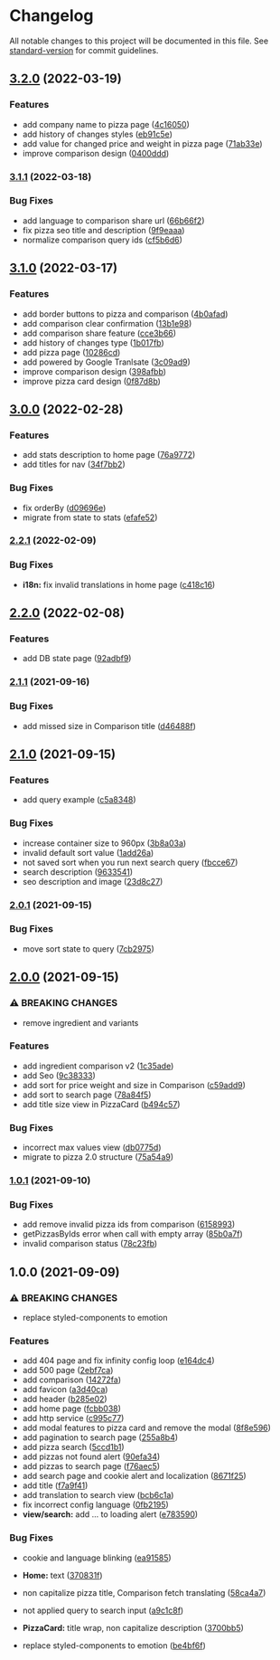 # Changelog

All notable changes to this project will be documented in this file. See [standard-version](https://github.com/conventional-changelog/standard-version) for commit guidelines.

## [3.2.0](https://github.com/allohamora/chepi-front/compare/v3.1.1...v3.2.0) (2022-03-19)

### Features

- add company name to pizza page ([4c16050](https://github.com/allohamora/chepi-front/commits/4c16050058c8a3535effe094ffdde85320fb36a1))
- add history of changes styles ([eb91c5e](https://github.com/allohamora/chepi-front/commits/eb91c5ee72eaff61d281ab498ce73aba6b9f57fe))
- add value for changed price and weight in pizza page ([71ab33e](https://github.com/allohamora/chepi-front/commits/71ab33e91aea4dcbb2fc936865d97ce3052e71e7))
- improve comparison design ([0400ddd](https://github.com/allohamora/chepi-front/commits/0400ddd15024325dd8a4d280e8ee5742dfb4476b))

### [3.1.1](https://github.com/allohamora/chepi-front/compare/v3.1.0...v3.1.1) (2022-03-18)

### Bug Fixes

- add language to comparison share url ([66b66f2](https://github.com/allohamora/chepi-front/commits/66b66f214a169e9092ab9f60ff576b87f39db200))
- fix pizza seo title and description ([9f9eaaa](https://github.com/allohamora/chepi-front/commits/9f9eaaa12395fa953be6f75dd3d2b7f1e80eb28a))
- normalize comparison query ids ([cf5b6d6](https://github.com/allohamora/chepi-front/commits/cf5b6d669be53fb500d8390904b9842a0df72b20))

## [3.1.0](https://github.com/allohamora/chepi-front/compare/v3.0.0...v3.1.0) (2022-03-17)

### Features

- add border buttons to pizza and comparison ([4b0afad](https://github.com/allohamora/chepi-front/commits/4b0afada18ed928dac4da0a887313718d0c65c12))
- add comparison clear confirmation ([13b1e98](https://github.com/allohamora/chepi-front/commits/13b1e98274eca8a94fffd1b67e260e2bd0615a34))
- add comparison share feature ([cce3b66](https://github.com/allohamora/chepi-front/commits/cce3b66c53bd10751542c2f5275e3a3920d52219))
- add history of changes type ([1b017fb](https://github.com/allohamora/chepi-front/commits/1b017fbbec92c85909c5263f562c3f1d6c1f9004))
- add pizza page ([10286cd](https://github.com/allohamora/chepi-front/commits/10286cd5d37948b2f34fe150433188dad0137748))
- add powered by Google Tranlsate ([3c09ad9](https://github.com/allohamora/chepi-front/commits/3c09ad9c0bdd7fd2207459d44eb216abae85ddef))
- improve comparison design ([398afbb](https://github.com/allohamora/chepi-front/commits/398afbbe3f7502e7f47028eebb200f642b38eafa))
- improve pizza card design ([0f87d8b](https://github.com/allohamora/chepi-front/commits/0f87d8b03f705e5c1a25b0d35fa31b479e657305))

## [3.0.0](https://github.com/allohamora/chepi-front/compare/v2.2.1...v3.0.0) (2022-02-28)

### Features

- add stats description to home page ([76a9772](https://github.com/allohamora/chepi-front/commits/76a9772d1da8ff7b57f801c7debb52019d020387))
- add titles for nav ([34f7bb2](https://github.com/allohamora/chepi-front/commits/34f7bb251c81ee8f225dafa66d65ea712a5cceeb))

### Bug Fixes

- fix orderBy ([d09696e](https://github.com/allohamora/chepi-front/commits/d09696e0c692a911564a264d5a41ef5c9581b16f))
- migrate from state to stats ([efafe52](https://github.com/allohamora/chepi-front/commits/efafe52bde1f60f98a428de79bfbcbd5028078b2))

### [2.2.1](https://github.com/allohamora/chepi-front/compare/v2.2.0...v2.2.1) (2022-02-09)

### Bug Fixes

- **i18n:** fix invalid translations in home page ([c418c16](https://github.com/allohamora/chepi-front/commits/c418c16e2de3d3008bd0e97c59e8d90f19ea568c))

## [2.2.0](https://github.com/allohamora/chepi-front/compare/v2.1.1...v2.2.0) (2022-02-08)

### Features

- add DB state page ([92adbf9](https://github.com/allohamora/chepi-front/commits/92adbf96765ccb7e4740c6c0b91b951bc1290781))

### [2.1.1](https://github.com/allohamora/chepi-front/compare/v2.1.0...v2.1.1) (2021-09-16)

### Bug Fixes

- add missed size in Comparison title ([d46488f](https://github.com/allohamora/chepi-front/commits/d46488f20b37f8add2c4d0907d025b0b69b6fb72))

## [2.1.0](https://github.com/allohamora/chepi-front/compare/v2.0.1...v2.1.0) (2021-09-15)

### Features

- add query example ([c5a8348](https://github.com/allohamora/chepi-front/commits/c5a834810852a0ae5f85602b5063f24fbaa34b12))

### Bug Fixes

- increase container size to 960px ([3b8a03a](https://github.com/allohamora/chepi-front/commits/3b8a03a161bc118b70153c7cd2898042d4c253a0))
- invalid default sort value ([1add26a](https://github.com/allohamora/chepi-front/commits/1add26ae1e72aee6f343303fc4afcfbdab7ac095))
- not saved sort when you run next search query ([fbcce67](https://github.com/allohamora/chepi-front/commits/fbcce67a086eb6a9ec3c3c033ac40bc1ddde2d80))
- search description ([9633541](https://github.com/allohamora/chepi-front/commits/963354177df6fa8d808e0ff0fed7be29b9bdf078))
- seo description and image ([23d8c27](https://github.com/allohamora/chepi-front/commits/23d8c27fa3c6838fd0e16348b271a32a365a22da))

### [2.0.1](https://github.com/allohamora/chepi-front/compare/v2.0.0...v2.0.1) (2021-09-15)

### Bug Fixes

- move sort state to query ([7cb2975](https://github.com/allohamora/chepi-front/commits/7cb2975ccbdca21465c1cf7ccee7b8f27d5f2fca))

## [2.0.0](https://github.com/allohamora/chepi-front/compare/v1.0.1...v2.0.0) (2021-09-15)

### ⚠ BREAKING CHANGES

- remove ingredient and variants

### Features

- add ingredient comparison v2 ([1c35ade](https://github.com/allohamora/chepi-front/commits/1c35ade0ab4add138d80796264b5843bfeb74851))
- add Seo ([9c38333](https://github.com/allohamora/chepi-front/commits/9c383331a01416e1310bb16a983d804c47e4a1e7))
- add sort for price weight and size in Comparison ([c59add9](https://github.com/allohamora/chepi-front/commits/c59add916c67f043948522ad5e20f4122a9f8856))
- add sort to search page ([78a84f5](https://github.com/allohamora/chepi-front/commits/78a84f5f55c855c52820282cb7163a14e7c8306a))
- add title size view in PizzaCard ([b494c57](https://github.com/allohamora/chepi-front/commits/b494c57318194589c8c30e26348a80660d90e7a2))

### Bug Fixes

- incorrect max values view ([db0775d](https://github.com/allohamora/chepi-front/commits/db0775dabb4efbb5493cdc51148b04f34d5f791f))
- migrate to pizza 2.0 structure ([75a54a9](https://github.com/allohamora/chepi-front/commits/75a54a9df8b18f595cc3aa85a691e38cc765dfba))

### [1.0.1](https://github.com/allohamora/chepi-front/compare/v1.0.0...v1.0.1) (2021-09-10)

### Bug Fixes

- add remove invalid pizza ids from comparison ([6158993](https://github.com/allohamora/chepi-front/commits/615899372d4e75ad281fe80fa992370e52f94aa1))
- getPizzasByIds error when call with empty array ([85b0a7f](https://github.com/allohamora/chepi-front/commits/85b0a7f91b75e364d06cff092bf30c2d6aa09c39))
- invalid comparison status ([78c23fb](https://github.com/allohamora/chepi-front/commits/78c23fbf03e89d3cb5919367a2e57f314d3516f7))

## 1.0.0 (2021-09-09)

### ⚠ BREAKING CHANGES

- replace styled-components to emotion

### Features

- add 404 page and fix infinity config loop ([e164dc4](https://github.com/allohamora/chepi-front/commits/e164dc4cb99fff27b2b8b14f50077f52bcd551a9))
- add 500 page ([2ebf7ca](https://github.com/allohamora/chepi-front/commits/2ebf7cac5cde9f4d2fa53b5f4ab25d72b1c6b3e5))
- add comparison ([14272fa](https://github.com/allohamora/chepi-front/commits/14272facf195cf1ed7433d3eadc573cce70c776c))
- add favicon ([a3d40ca](https://github.com/allohamora/chepi-front/commits/a3d40cad3297a6180d287d931debcc6fde5dbc3b))
- add header ([b285e02](https://github.com/allohamora/chepi-front/commits/b285e02ff98b83eab71ce756ac60816298294c6e))
- add home page ([fcbb038](https://github.com/allohamora/chepi-front/commits/fcbb038600eb59e245d7b67506e1f72f4611f5e0))
- add http service ([c995c77](https://github.com/allohamora/chepi-front/commits/c995c77d43a1754354d3fda8651d9c1e3dd32539))
- add modal features to pizza card and remove the modal ([8f8e596](https://github.com/allohamora/chepi-front/commits/8f8e596a904d573c9269996f6b47b1629dac25f1))
- add pagination to search page ([255a8b4](https://github.com/allohamora/chepi-front/commits/255a8b41acbc9dcd7229918f7ee564ca07c5aaa9))
- add pizza search ([5ccd1b1](https://github.com/allohamora/chepi-front/commits/5ccd1b122528b22a815e1ff3f63e6de49b477708))
- add pizzas not found alert ([90efa34](https://github.com/allohamora/chepi-front/commits/90efa347e690a8eca35245e2c4a345c4ca3b60a2))
- add pizzas to search page ([f76aec5](https://github.com/allohamora/chepi-front/commits/f76aec556987ff28978456d92371e3b344151cd3))
- add search page and cookie alert and localization ([8671f25](https://github.com/allohamora/chepi-front/commits/8671f2559b3bd8e1e8a4df333eec77e57caf0557))
- add title ([f7a9f41](https://github.com/allohamora/chepi-front/commits/f7a9f41e2d5c37c0686ce4170b12ceaaa9095778))
- add translation to search view ([bcb6c1a](https://github.com/allohamora/chepi-front/commits/bcb6c1a4dfe4049fcc4b43888fe61915c251acac))
- fix incorrect config language ([0fb2195](https://github.com/allohamora/chepi-front/commits/0fb219567a4eb00ad92e768cef931967a4869438))
- **view/search:** add ... to loading alert ([e783590](https://github.com/allohamora/chepi-front/commits/e7835903b15986ae791d0949a8e9bc667a87c02f))

### Bug Fixes

- cookie and language blinking ([ea91585](https://github.com/allohamora/chepi-front/commits/ea91585b9b675a1ba8d33c1208fabf61447a5575))
- **Home:** text ([370831f](https://github.com/allohamora/chepi-front/commits/370831fab10c03056160af6fab436efb0a03a5a1))
- non capitalize pizza title, Comparison fetch translating ([58ca4a7](https://github.com/allohamora/chepi-front/commits/58ca4a752d92483f3cf28df4aad15d8e29f0bb1e))
- not applied query to search input ([a9c1c8f](https://github.com/allohamora/chepi-front/commits/a9c1c8f1c39cf16e9eaedd4f3ccbce478a4e3a11))
- **PizzaCard:** title wrap, non capitalize description ([3700bb5](https://github.com/allohamora/chepi-front/commits/3700bb5921be5460c12fff049b45dd72c59390a5))

- replace styled-components to emotion ([be4bf6f](https://github.com/allohamora/chepi-front/commits/be4bf6f9ac30bcb3859e5670e2f7c5b874298959))
